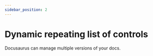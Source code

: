 ```yaml
---
sidebar_position: 2
---
```


# Dynamic repeating list of controls

Docusaurus can manage multiple versions of your docs.